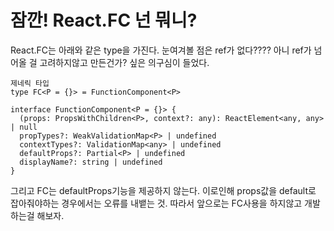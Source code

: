 # 잠깐! React.FC 넌 뭐니?

React.FC는 아래와 같은 type을 가진다.
눈여겨볼 점은 ref가 없다???? 아니 ref가 넘어올 걸 고려하지않고 만든건가? 싶은 의구심이 들었다.

    제네릭 타입
    type FC<P = {}> = FunctionComponent<P>

    interface FunctionComponent<P = {}> {
      (props: PropsWithChildren<P>, context?: any): ReactElement<any, any> | null
      propTypes?: WeakValidationMap<P> | undefined
      contextTypes?: ValidationMap<any> | undefined
      defaultProps?: Partial<P> | undefined
      displayName?: string | undefined
    }

그리고 FC는 defaultProps기능을 제공하지 않는다. 이로인해 props값을 default로 잡아줘야하는 경우에서는 오류를 내뱉는 것.
따라서 앞으로는 FC사용을 하지않고 개발하는걸 해보자.